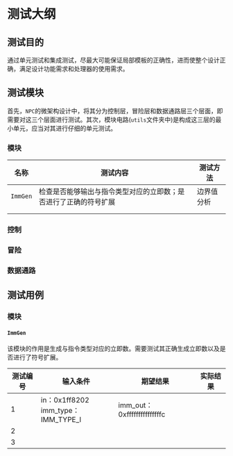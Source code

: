 # 测试大纲

## 测试目的

通过单元测试和集成测试，尽最大可能保证局部模板的正确性，进而使整个设计正确，满足设计功能需求和处理器的使用需求。

## 测试模块

首先，`NPC`的微架构设计中，将其分为控制层，冒险层和数据通路层三个层面，即需要对这三个层面进行测试。其次，模块电路(`utils`文件夹中)是构成这三层的最小单元，应当对其进行仔细的单元测试。

### 模块

| 名称     | 测试内容                                                     | 测试方法   |
| -------- | ------------------------------------------------------------ | ---------- |
| `ImmGen` | 检查是否能够输出与指令类型对应的立即数；是否进行了正确的符号扩展 | 边界值分析 |
|          |                                                              |            |
|          |                                                              |            |

### 控制

### 冒险

### 数据通路

## 测试用例

### 模块

#### `ImmGen`

该模块的作用是生成与指令类型对应的立即数。需要测试其正确生成立即数以及是否进行了符号扩展。

| 测试编号 | 输入条件                                | 期望结果                    | 实际结果 |
| -------- | --------------------------------------- | --------------------------- | -------- |
| 1        | in：0x1ff8202<br />imm_type：IMM_TYPE_I | imm_out：0xfffffffffffffffc |          |
| 2        |                                         |                             |          |
| 3        |                                         |                             |          |

